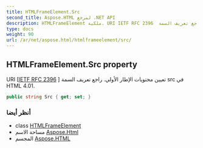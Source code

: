 ```yaml
---
title: HTMLFrameElement.Src
second_title: Aspose.HTML لمرجع .NET API
description: HTMLFrameElement ملكية. URI IETF RFC 2396  تعيين محتويات الإطار الأولي. راجع تعريف السمة src في HTML 4.01.
type: docs
weight: 90
url: /ar/net/aspose.html/htmlframeelement/src/
---
```

## HTMLFrameElement.Src property

URI [[IETF RFC 2396](http://www.ietf.org/rfc/rfc2396.txt) ] تعيين محتويات الإطار الأولي. راجع تعريف السمة src في HTML 4.01.

```csharp
public string Src { get; set; }
```

### أنظر أيضا

* class [HTMLFrameElement](../)
* مساحة الاسم [Aspose.Html](../../htmlframeelement/)
* المجسم [Aspose.HTML](../../../)


